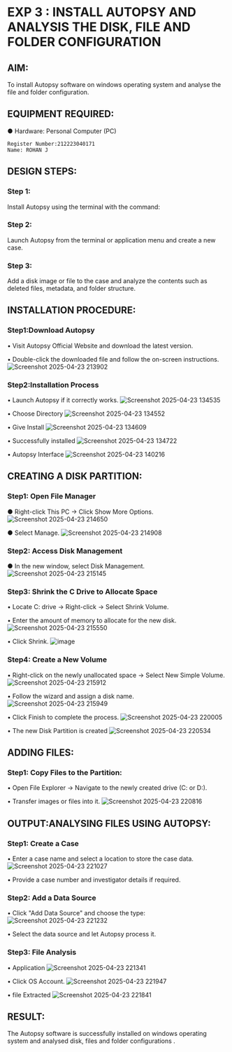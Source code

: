 # EXP 3 : INSTALL AUTOPSY AND ANALYSIS THE DISK, FILE AND FOLDER CONFIGURATION

## AIM:
To install Autopsy software on windows operating system and analyse the file
and folder configuration.

## EQUIPMENT REQUIRED:
  ●	Hardware: Personal Computer (PC)

```
Register Number:212223040171
Name: ROHAN J
```

## DESIGN STEPS:
### Step 1:
Install Autopsy using the terminal with the command:

### Step 2:
Launch Autopsy from the terminal or application menu and create a new case.

### Step 3:
Add a disk image or file to the case and analyze the contents such as deleted files, metadata, and folder structure.

## INSTALLATION PROCEDURE:
### Step1:Download Autopsy
  •	Visit Autopsy Official Website and download the latest version.
  
  •	Double-click the downloaded file and follow the on-screen instructions.
  ![Screenshot 2025-04-23 213902](https://github.com/user-attachments/assets/36da60c8-1f05-4346-8f64-0884154cd9d4)


### Step2:Installation Process
  •	Launch Autopsy if it correctly works. 
 ![Screenshot 2025-04-23 134535](https://github.com/user-attachments/assets/a1033881-240f-4cff-853e-ea78f2402ad1)


  •	Choose Directory
  ![Screenshot 2025-04-23 134552](https://github.com/user-attachments/assets/a6fd8689-e94b-497c-be2b-e1bc6ca49c2b)


  •	Give Install
  ![Screenshot 2025-04-23 134609](https://github.com/user-attachments/assets/db9698f7-b130-4ad1-b768-562f0687fb7f)


  •	Successfully installed
  ![Screenshot 2025-04-23 134722](https://github.com/user-attachments/assets/5d5b0c0b-0ab6-4731-8917-8d3a0839b4b8)


  •	Autopsy Interface
  ![Screenshot 2025-04-23 140216](https://github.com/user-attachments/assets/c02e71a2-2df9-412d-b383-96b49dab3a40)


## CREATING A DISK PARTITION:
### Step1: Open File Manager
  ●	Right-click This PC → Click Show More Options.
  ![Screenshot 2025-04-23 214650](https://github.com/user-attachments/assets/e84e0bc5-b797-4f37-914c-1f3b63dbbeac)


  ●	Select Manage.
  ![Screenshot 2025-04-23 214908](https://github.com/user-attachments/assets/67d2c90e-36ce-4fb1-b16d-446bd1853bf9)


### Step2: Access Disk Management
  ●	In the new window, select Disk Management.
  ![Screenshot 2025-04-23 215145](https://github.com/user-attachments/assets/adc96acb-6a05-4611-b1f1-3917b4989119)


### Step3: Shrink the C Drive to Allocate Space
  •	Locate C: drive → Right-click → Select Shrink Volume.
  
  •	Enter the amount of memory to allocate for the new disk.
  ![Screenshot 2025-04-23 215550](https://github.com/user-attachments/assets/a3d22857-fdf6-47a5-989f-2509b6a451c6)

  
  •	Click Shrink.
  ![image](https://github.com/user-attachments/assets/a950fb71-3105-4903-a524-e3b28a246047)

### Step4: Create a New Volume
  •	Right-click on the newly unallocated space → Select New Simple Volume.
  ![Screenshot 2025-04-23 215912](https://github.com/user-attachments/assets/88ba54a6-fdfb-4f2e-80af-e3a89a042343)


  •	Follow the wizard and assign a disk name.
  ![Screenshot 2025-04-23 215949](https://github.com/user-attachments/assets/64fe9be3-bd26-449d-9c2a-dff831158bd6)



  •	Click Finish to complete the process.
   ![Screenshot 2025-04-23 220005](https://github.com/user-attachments/assets/9cebe7f9-4c85-4418-ae0f-35f41e4206f4)

  •	The new Disk Partition is created
  ![Screenshot 2025-04-23 220534](https://github.com/user-attachments/assets/a31f56fd-0757-496a-8e4c-4096451ffe48)


## ADDING FILES:
### Step1: Copy Files to the Partition:
  •	Open File Explorer → Navigate to the newly created drive (C: or D:).
  
  •	Transfer images or files into it.
  ![Screenshot 2025-04-23 220816](https://github.com/user-attachments/assets/48908ce3-ce0e-4321-8f2d-2f837aa64daa)


## OUTPUT:ANALYSING FILES USING AUTOPSY:

### Step1: Create a Case
  •	Enter a case name and select a location to store the case data.
  ![Screenshot 2025-04-23 221027](https://github.com/user-attachments/assets/078eb489-22bf-4c1f-ad83-c53b9a019788)


  •	Provide a case number and investigator details if required.

### Step2: Add a Data Source
  •	Click "Add Data Source" and choose the type:
  ![Screenshot 2025-04-23 221232](https://github.com/user-attachments/assets/fe255461-6f2e-4040-92cd-3198b26f1371)


  •	Select the data source and let Autopsy process it.
### Step3: File Analysis
  •	Application
  ![Screenshot 2025-04-23 221341](https://github.com/user-attachments/assets/241be705-55a1-4918-936d-fbea00589086)


  •	Click OS Account.
  ![Screenshot 2025-04-23 221947](https://github.com/user-attachments/assets/0795ba22-ee01-4813-9a4d-9120c9e940b1)

  •	file Extracted
  ![Screenshot 2025-04-23 221841](https://github.com/user-attachments/assets/776a54cf-2c52-47c6-ac79-96ce79bc310f)




## RESULT:
The Autopsy software is successfully installed on windows operating system and 
analysed disk, files and folder configurations .

